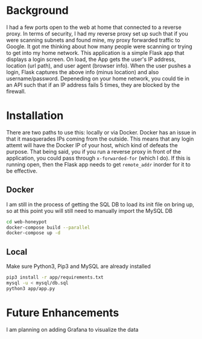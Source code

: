 # Background
I had a few ports open to the web at home that connected to a reverse proxy. In terms of security, I had my reverse proxy set up such that if you were scanning subnets and found mine, my proxy forwarded traffic to Google. It got me thinking about how many people were scanning or trying to get into my home network. This application is a simple Flask app that displays a login screen. On load, the App gets the user's IP address, location (url path), and user agent (browser info). When the user pushes a login, Flask captures the above info (minus location) and also username/password. Depeneding on your home network, you could tie in an API such that if an IP address fails 5 times, they are blocked by the firewall. 

# Installation
There are two paths to use this: locally or via Docker. Docker has an issue in that it masquerades IPs coming from the outside. This means that any login attemt will have the Docker IP of your host, which kind of defeats the purpose. That being said, you if you run a reverse proxy in front of the application, you could pass through `x-forwarded-for` (which I do). If this is running open, then the Flask app needs to get `remote_addr` inorder for it to be effective.

## Docker
I am still in the process of getting the SQL DB to load its init file on bring up, so at this point you will still need to manually import the MySQL DB
```bash
cd web-honeypot
docker-compose build --parallel
docker-compose up -d
```

## Local
Make sure Python3, Pip3 and MySQL are already installed

```bash
pip3 install -r app/requirements.txt
mysql -u < mysql/db.sql
python3 app/app.py
```

# Future Enhancements
I am planning on adding Grafana to visualize the data
